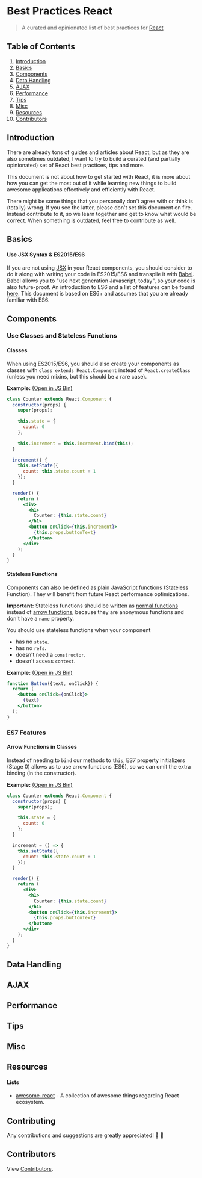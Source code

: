 # Best Practices React

> A curated and opinionated list of best practices for [React](https://github.com/facebook/react)

## Table of Contents

1. [Introduction](#introduction)
1. [Basics](#basics)
1. [Components](#components)
1. [Data Handling](#data-handling)
1. [AJAX](#ajax)
1. [Performance](#performance)
1. [Tips](#tips)
1. [Misc](#misc)
1. [Resources](#resources)
1. [Contributors](#contributors)

## Introduction

There are already tons of guides and articles about React, but as they are also sometimes outdated, I want to try to build a curated (and partially opinionated) set of React best practices, tips and more.

This document is not about how to get started with React, it is more about how you can get the most out of it while learning new things to build awesome applications effectively and efficiently with React.

There might be some things that you personally don't agree with or think is (totally) wrong. If you see the latter, please don't set this document on fire. Instead contribute to it, so we learn together and get to know what would be correct. When something is outdated, feel free to contribute as well.

## Basics

#### Use JSX Syntax & ES2015/ES6
If you are not using [JSX](https://facebook.github.io/react/docs/jsx-in-depth.html) in your React components, you should consider to do it along with writing your code in ES2015/ES6 and transpile it with [Babel](https://babeljs.io/). Babel allows you to "use next generation Javascript, today", so your code is also future-proof. An introduction to ES6 and a list of features can be found [here](https://babeljs.io/docs/learn-es2015/). This document is based on ES6+ and assumes that you are already familiar with ES6.

## Components

### Use Classes and Stateless Functions

#### Classes
When using ES2015/ES6, you should also create your components as classes with `class extends React.Component` instead of `React.createClass` (unless you need mixins, but this should be a rare case).

**Example:** [(Open in JS Bin)](http://jsbin.com/vimate/edit?js,output)
```jsx
class Counter extends React.Component {
  constructor(props) {
    super(props);

    this.state = {
      count: 0
    };
    
    this.increment = this.increment.bind(this);
  }

  increment() {
    this.setState({
      count: this.state.count + 1
    });
  }

  render() {
    return (
      <div>
        <h1>
          Counter: {this.state.count}
        </h1>
        <button onClick={this.increment}>
          {this.props.buttonText}
        </button>
      </div>
    );
  }
}
```

#### Stateless Functions
Components can also be defined as plain JavaScript functions (Stateless Function). They will benefit from future React performance optimizations.

**Important:** Stateless functions should be written as [normal functions](https://developer.mozilla.org/en-US/docs/Web/JavaScript/Reference/Functions) instead of [arrow functions](https://developer.mozilla.org/en/docs/Web/JavaScript/Reference/Functions/Arrow_functions), because they are anonymous functions and don't have a `name` property.

You should use stateless functions when your component
- has no `state`.
- has no `refs`.
- doesn't need a `constructor`.
- doesn't access `context`.

**Example:** [(Open in JS Bin)](http://jsbin.com/yofevi/edit?js,output)
```jsx
function Button({text, onClick}) {
  return (
    <button onClick={onClick}>
      {text}
    </button>
  );
}
```

### ES7 Features

#### Arrow Functions in Classes
Instead of needing to `bind` our methods to `this`, ES7 property initializers (Stage 0) allows us to use arrow functions (ES6), so we can omit the extra binding (in the constructor).

**Example:** [(Open in JS Bin)](http://jsbin.com/tajaqo/edit?js,output)
```jsx
class Counter extends React.Component {
  constructor(props) {
    super(props);

    this.state = {
      count: 0
    };
  }

  increment = () => {
    this.setState({
      count: this.state.count + 1
    });
  }

  render() {
    return (
      <div>
        <h1>
          Counter: {this.state.count}
        </h1>
        <button onClick={this.increment}>
          {this.props.buttonText}
        </button>
      </div>
    );
  }
}
```

## Data Handling

## AJAX

## Performance

## Tips

## Misc

## Resources

#### Lists
- [awesome-react](https://github.com/enaqx/awesome-react) - A collection of awesome things regarding React ecosystem.

## Contributing

Any contributions and suggestions are greatly appreciated! 🤗 🎉

## Contributors

View [Contributors](https://github.com/timche/best-practices-react/graphs/contributors).
